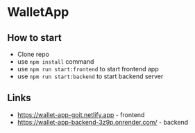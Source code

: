 # WalletApp

## How to start

- Clone repo
- use `npm install` command
- use `npm run start:frontend` to start frontend app
- use `npm run start:backend` to start backend server

## Links

- https://wallet-app-goit.netlify.app - frontend
- https://wallet-app-backend-3z9p.onrender.com/ - backend
